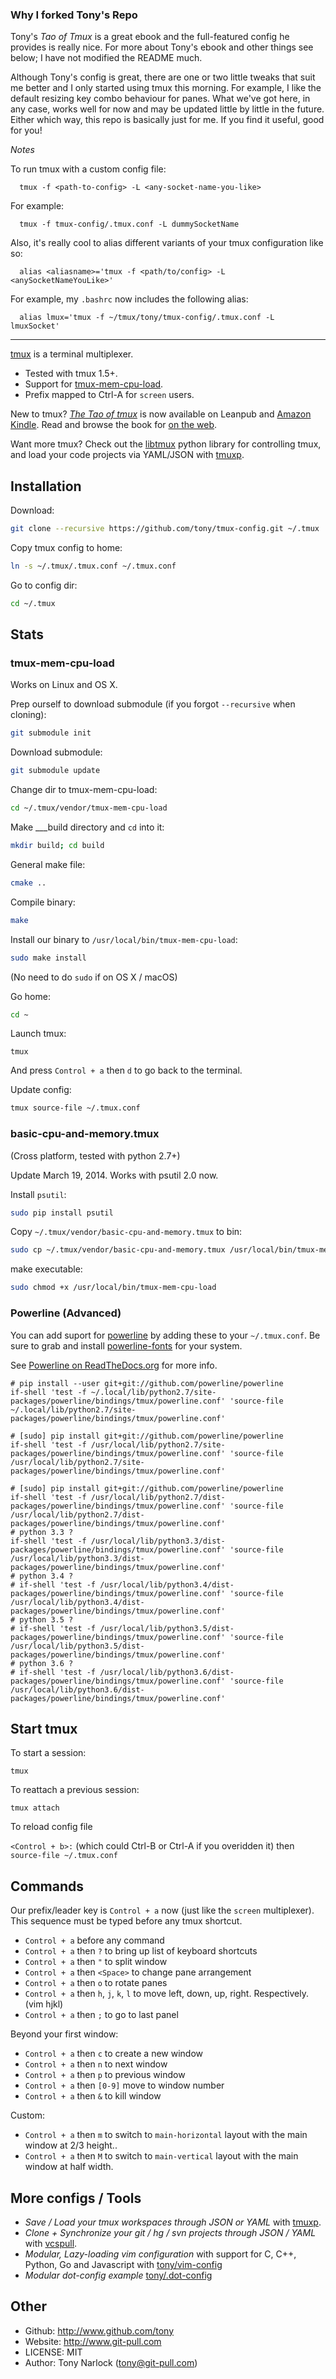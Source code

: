 ### Why I forked Tony's Repo

Tony's _Tao of Tmux_ is a great ebook and the full-featured config he provides
is really nice. For more about Tony's ebook and other things see below; I have
not modified the README much.

Although Tony's config is great, there are one or two little tweaks that suit me
better and I only started using tmux this morning. For example, I like the
default resizing key combo behaviour for panes. What we've got here, in any case,
works well for now and may be updated little by little in the future. Either
which way, this repo is basically just for me. If you find it useful, good for
you!

*Notes*

To run tmux with a custom config file:

  ```
    tmux -f <path-to-config> -L <any-socket-name-you-like>
  ```

For example:

  ```
    tmux -f tmux-config/.tmux.conf -L dummySocketName
  ```

Also, it's really cool to alias different variants of your tmux configuration
like so:

  ```
    alias <aliasname>='tmux -f <path/to/config> -L <anySocketNameYouLike>'
  ```

For example, my `.bashrc` now includes the following alias:

  ```
    alias lmux='tmux -f ~/tmux/tony/tmux-config/.tmux.conf -L lmuxSocket'
  ```
  
---

[tmux](http://tmux.sourceforge.net/) is a terminal multiplexer.

- Tested with tmux 1.5+.
- Support for [tmux-mem-cpu-load](http://github.com/thewtex/tmux-mem-cpu-load).
- Prefix mapped to Ctrl-A for `screen` users.

New to tmux? [*The Tao of tmux*](https://leanpub.com/the-tao-of-tmux) is now available on Leanpub and [Amazon Kindle](http://amzn.to/2gPfRhC). Read and browse the book for [on the web](https://leanpub.com/the-tao-of-tmux/read).

Want more tmux? Check out the [libtmux](https://github.com/tony/libtmux) python library for controlling tmux, and load your code projects via YAML/JSON with [tmuxp](https://github.com/tony/tmuxp).

Installation
------------

  Download:

```bash
git clone --recursive https://github.com/tony/tmux-config.git ~/.tmux
```

  Copy tmux config to home:

```bash
ln -s ~/.tmux/.tmux.conf ~/.tmux.conf
```

  Go to config dir:

```bash
cd ~/.tmux
```

Stats
-----

### tmux-mem-cpu-load

Works on Linux and OS X.

Prep ourself to download submodule (if you forgot `--recursive` when cloning):

```bash
git submodule init
```

Download submodule:

```bash
git submodule update
```

Change dir to tmux-mem-cpu-load:

```bash
cd ~/.tmux/vendor/tmux-mem-cpu-load
```

Make ___build directory and `cd` into it:

```bash
mkdir build; cd build
```

General make file:

```bash
cmake ..
```

Compile binary:

```bash
make
```

Install our binary to `/usr/local/bin/tmux-mem-cpu-load`:

```bash
sudo make install
```

(No need to do `sudo` if on OS X / macOS)

Go home:

```bash
cd ~
```

Launch tmux:

```
tmux
```
And press `Control + a` then `d` to go back to the terminal.

Update config:

```bash
tmux source-file ~/.tmux.conf
```

### basic-cpu-and-memory.tmux

(Cross platform, tested with python 2.7+)

Update March 19, 2014. Works with psutil 2.0 now.

Install ``psutil``:

```bash
sudo pip install psutil
```

Copy ``~/.tmux/vendor/basic-cpu-and-memory.tmux`` to bin:

```bash
sudo cp ~/.tmux/vendor/basic-cpu-and-memory.tmux /usr/local/bin/tmux-mem-cpu-load
```

make executable:
```bash
sudo chmod +x /usr/local/bin/tmux-mem-cpu-load
```

### Powerline (Advanced)

You can add suport for [powerline](https://github.com/powerline/powerline) by adding these
to your ``~/.tmux.conf``. Be sure to grab and install [powerline-fonts](https://github.com/powerline/fonts)
for your system.

See [Powerline on ReadTheDocs.org](https://powerline.readthedocs.org/en/master/) for more info.

```
# pip install --user git+git://github.com/powerline/powerline
if-shell 'test -f ~/.local/lib/python2.7/site-packages/powerline/bindings/tmux/powerline.conf' 'source-file ~/.local/lib/python2.7/site-packages/powerline/bindings/tmux/powerline.conf'

# [sudo] pip install git+git://github.com/powerline/powerline
if-shell 'test -f /usr/local/lib/python2.7/site-packages/powerline/bindings/tmux/powerline.conf' 'source-file /usr/local/lib/python2.7/site-packages/powerline/bindings/tmux/powerline.conf'

# [sudo] pip install git+git://github.com/powerline/powerline
if-shell 'test -f /usr/local/lib/python2.7/dist-packages/powerline/bindings/tmux/powerline.conf' 'source-file /usr/local/lib/python2.7/dist-packages/powerline/bindings/tmux/powerline.conf'
# python 3.3 ?
if-shell 'test -f /usr/local/lib/python3.3/dist-packages/powerline/bindings/tmux/powerline.conf' 'source-file /usr/local/lib/python3.3/dist-packages/powerline/bindings/tmux/powerline.conf'
# python 3.4 ?
# if-shell 'test -f /usr/local/lib/python3.4/dist-packages/powerline/bindings/tmux/powerline.conf' 'source-file /usr/local/lib/python3.4/dist-packages/powerline/bindings/tmux/powerline.conf'
# python 3.5 ?
# if-shell 'test -f /usr/local/lib/python3.5/dist-packages/powerline/bindings/tmux/powerline.conf' 'source-file /usr/local/lib/python3.5/dist-packages/powerline/bindings/tmux/powerline.conf'
# python 3.6 ?
# if-shell 'test -f /usr/local/lib/python3.6/dist-packages/powerline/bindings/tmux/powerline.conf' 'source-file /usr/local/lib/python3.6/dist-packages/powerline/bindings/tmux/powerline.conf'
```

Start tmux
----------

To start a session:

`tmux`

To reattach a previous session:

`tmux attach`

To reload config file

`<Control + b>:` (which could Ctrl-B or Ctrl-A if you overidden it) then `source-file ~/.tmux.conf`

Commands
--------

Our prefix/leader key is `Control + a` now (just like the `screen` multiplexer). This sequence must be typed before any tmux shortcut.

* `Control + a` before any command
* `Control + a` then `?` to bring up list of keyboard shortcuts
* `Control + a` then `"` to split window
* `Control + a` then `<Space>` to change pane arrangement
* `Control + a` then `o` to rotate panes
* `Control + a` then `h`, `j`, `k`, `l` to move left, down, up, right. Respectively. (vim hjkl)
* `Control + a` then `;` to go to last panel

Beyond your first window:

* `Control + a` then `c` to create a new window
* `Control + a` then `n` to next window
* `Control + a` then `p` to previous window
* `Control + a` then `[0-9]` move to window number
* `Control + a` then `&` to kill window

Custom:

* `Control + a` then `m` to switch to ``main-horizontal`` layout with the main window at 2/3 height..
* `Control + a` then `M` to switch to ``main-vertical`` layout with the main window at half width.


More configs / Tools
--------------------

* *Save / Load your tmux workspaces through JSON or YAML* with [tmuxp](https://github.com/tony/tmuxp).
* *Clone + Synchronize your git / hg / svn projects through JSON / YAML* with [vcspull](https://github.com/tony/vcspull).
* *Modular, Lazy-loading vim configuration* with support for C, C++, Python, Go and Javascript with [tony/vim-config](https://github.com/tony/vim-config)
* *Modular dot-config example* [tony/.dot-config](https://github.com/tony/.dot-config)

Other
-----

* Github: http://www.github.com/tony
* Website: http://www.git-pull.com
* LICENSE: MIT
* Author: Tony Narlock (tony@git-pull.com)
